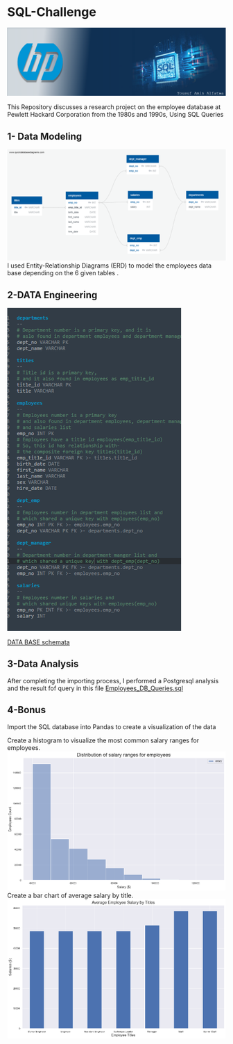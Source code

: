 

# SQL-Challenge
![Header](https://github.com/yaf978/SQL-Challenge/blob/main/EmployeeSQL/Resource_Data/banner.png)


This Repository discusses a research project on the employee database at Pewlett Hackard Corporation from the 1980s and 1990s, Using SQL Queries

## 1- Data Modeling
![ERD_DIAGRAM](https://github.com/yaf978/SQL-Challenge/blob/main/EmployeeSQL/ERD/Employees_ERD_te.png)
I used Entity-Relationship Diagrams (ERD) to model the employees data base depending on the 6  given tables .

## 2-DATA Engineering
![ERD](https://github.com/yaf978/SQL-Challenge/blob/main/EmployeeSQL/ERD/ERD_TEXT.png)

[DATA BASE schemata](https://github.com/yaf978/SQL-Challenge/blob/main/EmployeeSQL/Eployees_DB_schemata.sql)

## 3-Data Analysis

After completing the importing process, I performed a Postgresql analysis and the result fof query in this file [Employees_DB_Queries.sql](https://github.com/yaf978/SQL-Challenge/blob/main/EmployeeSQL/Employees_DB_Queries.sql)

## 4-Bonus
Import the SQL database into Pandas to create a visualization of the data

Create a histogram to visualize the most common salary ranges for employees.
![historgam](https://github.com/yaf978/SQL-Challenge/blob/main/EmployeeSQL/Images/salary_hitogram.png)
Create a bar chart of average salary by title.
![avg salary bu title](https://github.com/yaf978/SQL-Challenge/blob/main/EmployeeSQL/Images/avg_salary_title.png)
